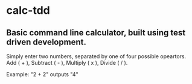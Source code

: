 # calc-tdd

## Basic command line calculator, built using test driven development.

Simply enter two numbers, separated by one of four possible opeartors.
Add ( + ), Subtract ( - ), Multiply ( x ), Divide ( / ).

Example: "2 + 2" outputs "4"
